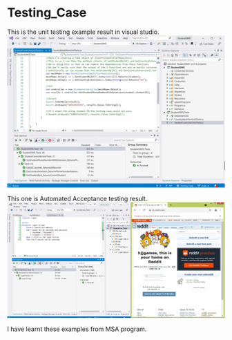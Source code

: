 # Testing_Case

This is the unit testing example result in visual studio.
![alt text](https://github.com/Junjian-Huang/Testing_Case/blob/main/images/uni%20test.JPG?raw=true)


This one is Automated Acceptance testing result.
![alt text](https://github.com/Junjian-Huang/Testing_Case/blob/main/images/acceptance%20test.JPG?raw=true)

I have learnt these examples from MSA program.
